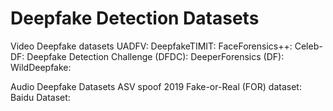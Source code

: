 # Deepfake Detection Datasets
Video Deepfake datasets 
UADFV:
DeepfakeTIMIT:
FaceForensics++: 
Celeb-DF: 
Deepfake Detection Challenge (DFDC): 
DeeperForensics (DF): 
WildDeepfake:

Audio Deepfake Datasets
ASV spoof 2019
Fake-or-Real (FOR) dataset: 
Baidu Dataset: 
